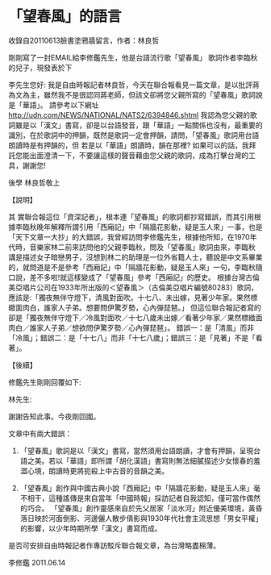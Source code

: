 # 「望春風」的語言
收錄自20110613臉書塗鴉牆留言，作者：林良哲
 
剛剛寫了一封EMAIL給李修鑑先生，他是台語流行歌「望春風」
歌詞作者李臨秋的兒子，現發表於下
 
李先生您好:
我是自由時報記者林良哲，今天在聯合報看見一篇文章，是以批評蔣為文為主，雖然我不是很認同蔣老師，但該文卻將您父親所寫的「望春風」歌詞說是「華語」。
請參考以下網址
http://udn.com/NEWS/NATIONAL/NATS2/6394846.shtml
我認為您父親的歌詞雖是以「漢文」書寫，卻是以台語發音，跟「華語」一點關係也沒有，最重要的識別，在於歌詞中的押韻，既然是歌詞一定會押韻，請問，「望春風」歌詞用台語朗讀時是有押韻的，但
若是以「華語」朗讀時，韻在那裡?
如果可以的話，我拜託您能出面澄清一下，不要讓這樣的聲音藉由您父親的歌詞，成為打擊台灣的工具，謝謝您!
 
後學 林良哲敬上
 
【說明】
 
其 實聯合報這位「資深記者」，根本連「望春風」的歌詞都抄寫錯誤，而其引用根據李臨秋晚年解釋所謂引用「西廂記」中「隔牆花影動，疑是玉人來」一事，也是 「天下文章一大抄」的大錯誤，我曾經訪問李修鑑先生，根據他所知，在1970年代時，音樂家林二前來訪問他的父親李臨秋，問及「望春風」歌詞由來，李臨秋 講是描述女子暗戀男子，沒想到林二的助理是一位外省籍人士，聽說是中文系畢業的，就問道是不是參考「西廂記」中「隔牆花影動，疑是玉人來」一句，李臨秋隨 口說，差不多啦!就這樣變成了「望春風」參考「西廂記」的歷史。
根據台灣古倫美亞唱片公司在1933年所出版的＜望春風＞（古倫美亞唱片編號80283）歌詞，應該是:「獨夜無伴守燈下，清風對面吹。十七八、未出嫁，見著少年家。果然標緻面肉白，誰家人子弟。想要問伊驚歹勢，心內彈琵琶。」
但這位聯合報記者寫的卻是「獨夜無伴守燈下／冷風對面吹／十七八歲未出嫁／看著少年家／果然標緻面肉白／誰家人子弟／想欲問伊驚歹勢／心內彈琵琶」。
錯誤一：是「清風」而非「冷風」；錯誤二：是「十七八」而非「十七八歲」；錯誤三：是「見著」不是「看著」。
 
【後續】
 
修鑑先生剛剛回覆如下:
 
林先生:
 
謝謝告知此事。今夜剛回國。
 
文章中有兩大錯誤：
 
1. 「望春風」歌詞是以「漢文」書寫，當然須用台語朗讀，才會有押韻，呈現台語之美。若以「華語」即所謂「胡化漢語」書寫則無法細膩描述少女懷春的羞澀心境，朗讀時更將扼殺上中古音的音韻之美。
 
2. 「望春風」創作與中國古典小說「西廂記」中「隔牆花影動，疑是玉人來」毫不相干，這種謠傳是來自當年「中國時報」採訪記者自我認知，僅可當作偶然的巧合。
「望春風」創作靈感來自於先父居家「淡水河」附近優美環境，黃昏落日映於河面倒影、河邊儷人散步倩影與1930年代社會主流思想「男女平權」的影響，以少年時期所學「漢文」書寫而成。
 
是否可安排自由時報記者作專訪駁斥聯合報文章，為台灣略盡棉薄。
 
李修鑑
2011.06.14

